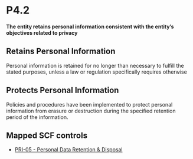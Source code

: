 # P4.2
**The entity retains personal information consistent with the entity’s objectives related to privacy**
## Retains Personal Information
Personal information is retained for no longer than necessary to fulfill the stated purposes, unless a law or regulation specifically requires otherwise
## Protects Personal Information
Policies and procedures have been implemented to protect personal information from erasure or destruction during the specified retention period of the information.
## Mapped SCF controls
- [PRI-05 - Personal Data Retention & Disposal](../scf/pri-05-personaldataretention&disposal.md)